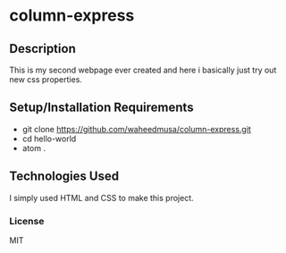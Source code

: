 # column-express
## Description
This is my second webpage ever created and here i basically just try out new css properties.
## Setup/Installation Requirements
* git clone https://github.com/waheedmusa/column-express.git
* cd hello-world
* atom .
## Technologies Used
I simply used HTML and CSS to make this project.
### License
MIT
